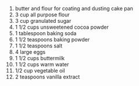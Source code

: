 1. butter and flour for coating and dusting cake pan
2. 3 cup all purpose flour
3. 3 cup granulated sugar
4. 1 1/2 cups unsweetened cocoa powder
5. 1 tablespoon baking soda
6. 1 1/2 teaspoons baking powder
7. 1 1/2 teaspoons salt
8. 4 large eggs
9. 1 1/2 cups buttermilk
10. 1 1/2 cups warm water
11. 1/2 cup vegetable oil
12. 2 teaspoons vanilla extract